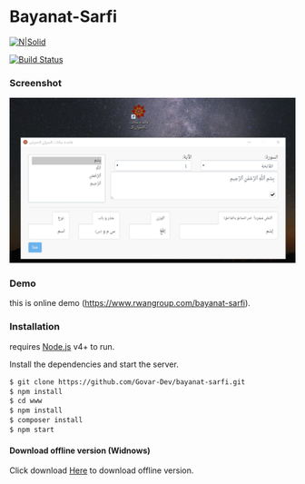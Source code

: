# Bayanat-Sarfi

[![N|Solid](https://www.rwangroup.com/img/logo.png)](https://www.rwangroup.com/)

[![Build Status](https://travis-ci.org/joemccann/dillinger.svg?branch=master)](https://github.com/Govar-Dev/bayanat-sarfi)

### Screenshot
[![N|Solid](https://raw.githubusercontent.com/Govar-Dev/bayanat-sarfi/master/screenshot.png)](https://www.rwangroup.com/bayanat-sarfi)
### Demo
this is online demo (https://www.rwangroup.com/bayanat-sarfi).

### Installation

requires [Node.js](https://nodejs.org/) v4+ to run.

Install the dependencies  and start the server.

```sh
$ git clone https://github.com/Govar-Dev/bayanat-sarfi.git
$ npm install
$ cd www
$ npm install
$ composer install
$ npm start
```


#### Download offline version (Widnows)

Click download [Here](https://github.com/Govar-Dev/bayanat-sarfi/raw/master/dist/win/sarf-win32-x64.rar) to download offline version.

